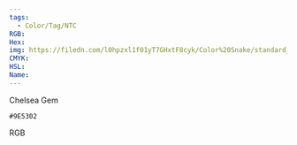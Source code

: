 ```yaml
---
tags:
  - Color/Tag/NTC
RGB:
Hex:
img: https://filedn.com/l0hpzxl1f01yT7GHxtF8cyk/Color%20Snake/standard_csv_to_svg/%23/9E5302.svg
CMYK:
HSL:
Name:
---
```

Chelsea Gem
```palette
#9E5302
```
RGB
